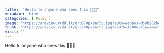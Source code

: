 ```yaml
---
title:  "Hello to anyone who sees this 🥺💦💋"
metadate: "hide"
categories: [ Pussy ]
image: "https://preview.redd.it/gru670px9ar51.jpg?auto=webp&s=db8b282b4f302e4fc09e629ae70995478bc4a2c8"
thumb: "https://preview.redd.it/gru670px9ar51.jpg?width=1080&crop=smart&auto=webp&s=656eb4a480424cb6e624416b51ba632258248e41"
visit: ""
---
```

Hello to anyone who sees this 🥺💦💋
